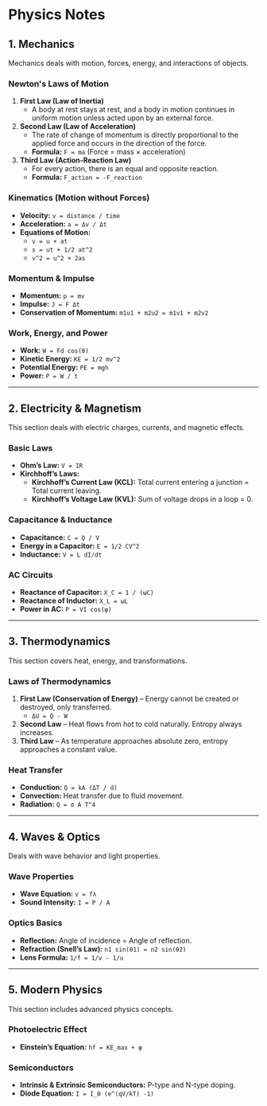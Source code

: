 # Physics Notes

## 1. Mechanics  
Mechanics deals with motion, forces, energy, and interactions of objects.  

### **Newton's Laws of Motion**  
1. **First Law (Law of Inertia)**  
   - A body at rest stays at rest, and a body in motion continues in uniform motion unless acted upon by an external force.  
2. **Second Law (Law of Acceleration)**  
   - The rate of change of momentum is directly proportional to the applied force and occurs in the direction of the force.  
   - **Formula:** `F = ma` (Force = mass × acceleration)  
3. **Third Law (Action-Reaction Law)**  
   - For every action, there is an equal and opposite reaction.  
   - **Formula:** `F_action = -F_reaction`  

### **Kinematics (Motion without Forces)**  
- **Velocity:** `v = distance / time`  
- **Acceleration:** `a = Δv / Δt`  
- **Equations of Motion:**  
  - `v = u + at`  
  - `s = ut + 1/2 at^2`  
  - `v^2 = u^2 + 2as`  

### **Momentum & Impulse**  
- **Momentum:** `p = mv`  
- **Impulse:** `J = F Δt`  
- **Conservation of Momentum:** `m1u1 + m2u2 = m1v1 + m2v2`  

### **Work, Energy, and Power**  
- **Work:** `W = Fd cos(θ)`  
- **Kinetic Energy:** `KE = 1/2 mv^2`  
- **Potential Energy:** `PE = mgh`  
- **Power:** `P = W / t`  

---

## 2. Electricity & Magnetism  
This section deals with electric charges, currents, and magnetic effects.  

### **Basic Laws**  
- **Ohm’s Law:** `V = IR`  
- **Kirchhoff’s Laws:**  
  - **Kirchhoff’s Current Law (KCL):** Total current entering a junction = Total current leaving.  
  - **Kirchhoff’s Voltage Law (KVL):** Sum of voltage drops in a loop = 0.  

### **Capacitance & Inductance**  
- **Capacitance:** `C = Q / V`  
- **Energy in a Capacitor:** `E = 1/2 CV^2`  
- **Inductance:** `V = L dI/dt`  

### **AC Circuits**  
- **Reactance of Capacitor:** `X_C = 1 / (ωC)`  
- **Reactance of Inductor:** `X_L = ωL`  
- **Power in AC:** `P = VI cos(φ)`  

---

## 3. Thermodynamics  
This section covers heat, energy, and transformations.  

### **Laws of Thermodynamics**  
1. **First Law (Conservation of Energy)** – Energy cannot be created or destroyed, only transferred.  
   - `ΔU = Q - W`  
2. **Second Law** – Heat flows from hot to cold naturally. Entropy always increases.  
3. **Third Law** – As temperature approaches absolute zero, entropy approaches a constant value.  

### **Heat Transfer**  
- **Conduction:** `Q = kA (ΔT / d)`  
- **Convection:** Heat transfer due to fluid movement.  
- **Radiation:** `Q = σ A T^4`  

---

## 4. Waves & Optics  
Deals with wave behavior and light properties.  

### **Wave Properties**  
- **Wave Equation:** `v = fλ`  
- **Sound Intensity:** `I = P / A`  

### **Optics Basics**  
- **Reflection:** Angle of incidence = Angle of reflection.  
- **Refraction (Snell’s Law):** `n1 sin(θ1) = n2 sin(θ2)`  
- **Lens Formula:** `1/f = 1/v - 1/u`  

---

## 5. Modern Physics  
This section includes advanced physics concepts.  

### **Photoelectric Effect**  
- **Einstein’s Equation:** `hf = KE_max + φ`  

### **Semiconductors**  
- **Intrinsic & Extrinsic Semiconductors:** P-type and N-type doping.  
- **Diode Equation:** `I = I_0 (e^(qV/kT) -1)`  
